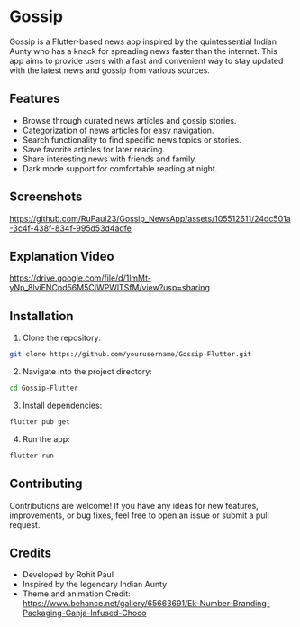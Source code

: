 
# Gossip

Gossip is a Flutter-based news app inspired by the quintessential Indian Aunty who has a knack for spreading news faster than the internet. This app aims to provide users with a fast and convenient way to stay updated with the latest news and gossip from various sources.

## Features

- Browse through curated news articles and gossip stories.
- Categorization of news articles for easy navigation.
- Search functionality to find specific news topics or stories.
- Save favorite articles for later reading.
- Share interesting news with friends and family.
- Dark mode support for comfortable reading at night.

## Screenshots

https://github.com/RuPaul23/Gossip_NewsApp/assets/105512611/24dc501a-3c4f-438f-834f-995d53d4adfe

## Explanation Video

https://drive.google.com/file/d/1lmMt-yNp_8lviENCpd56M5CIWPWlTSfM/view?usp=sharing

## Installation

1. Clone the repository:

```bash
git clone https://github.com/yourusername/Gossip-Flutter.git
```

2. Navigate into the project directory:

```bash
cd Gossip-Flutter
```

3. Install dependencies:

```bash
flutter pub get
```

4. Run the app:

```bash
flutter run
```

## Contributing

Contributions are welcome! If you have any ideas for new features, improvements, or bug fixes, feel free to open an issue or submit a pull request.

## Credits

- Developed by Rohit Paul
- Inspired by the legendary Indian Aunty
- Theme and animation Credit: https://www.behance.net/gallery/65663691/Ek-Number-Branding-Packaging-Ganja-Infused-Choco





